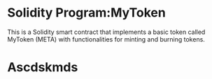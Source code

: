 # Solidity Program:MyToken
This is a Solidity smart contract that implements a basic token called MyToken (META) with functionalities for minting and burning tokens.

# Ascdskmds

